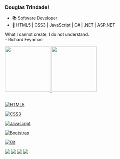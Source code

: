 ### Douglas Trindade!

- 📚 Software Developer
- 🌱 HTML5 | CSS3 | JavaScript | C# | .NET | ASP.NET

What I cannot create, I do not understand.<br>
                         - Richard Feynman</br>
<div>
  <a href="https://github.com/DouglasTrindade">
  <img height="150em" src="https://github-readme-stats.vercel.app/api?username=douglastrindade&show_icons=true&theme=dark&include_all_commits=true&count_private=true"/>
  <img height="150em" src="https://github-readme-stats.vercel.app/api/top-langs/?username=douglastrindade&layout=compact&langs_count=7&theme=dark"/>
</div>
  
 
<div style="display: inline_block"><br>

![HTML5](https://img.shields.io/badge/html5-%23323330.svg?style=for-the-badge&logo=html5&logoColor=E34F26)<br>

![CSS3](https://img.shields.io/badge/css3-%23323330.svg?style=for-the-badge&logo=css3&logoColor=1572B6)<br>

![Javascript](https://img.shields.io/badge/JavaScript-323330?style=for-the-badge&logo=javascript&logoColor=F7DF1E)<br>

![Bootstrap](https://img.shields.io/badge/bootstrap-%23323330.svg?style=for-the-badge&logo=bootstrap&logoColor=865dc4)<br>

![Git](https://img.shields.io/badge/git-%23323330.svg?style=for-the-badge&logo=git&logoColor=F05033)

</div>
  
<div>
    <a href="https://instagram.com/douglastrindade1" alt="Instagram">
    <img src="https://img.shields.io/badge/-Instagram-1C1C1C?style=for-the-badge&logo=Instagram&logoColor=00FFFF&link=https://instagram.com/douglastrindade1" target="_blank"></a>
    <a href="https://discord.gg/ZdSECpBT4t" target="_blank"><img src="https://img.shields.io/badge/-Discord-1C1C1C?style=for-the-badge&logo=Discord&logoColor=00FFFF&link" target="_blank"></a>
    <a href = "mailto:douglastrindade22@hotmail.com" target="_blank"><img src="https://img.shields.io/badge/-Hotmail-1C1C1C?style=for-the-badge&logo=Hotmail&logoColor=00FFFF&link" target="_blank"></a>
    <a href="https://www.linkedin.com/in/douglastrindade1/" alt="Linkedin" target="_blank">
    <img src="https://img.shields.io/badge/-Linkedin-1C1C1C?style=for-the-badge&logo=Linkedin&logoColor=00FFFF&link=https://www.linkedin.com/in/douglastrindade1/"/>       </a>
</div>
      
